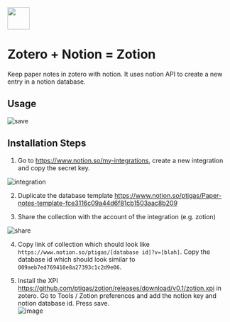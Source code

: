 <img src="https://user-images.githubusercontent.com/208803/131545988-e837e2c2-fd74-4e4c-ba46-6cc28fbdcb6a.png" width="50" height="50"> 

# Zotero + Notion = Zotion

Keep paper notes in zotero with notion. It uses notion API to create a new entry in a notion database.

## Usage

![save](https://user-images.githubusercontent.com/208803/131544124-90af44ef-f0e2-43ef-b1b2-bef3002fe1af.gif)

## Installation Steps

1. Go to https://www.notion.so/my-integrations, create a new integration and copy the secret key.

![integration](https://user-images.githubusercontent.com/208803/131152023-d9dce5e9-0fab-453e-a5d3-40546f839911.gif)

2. Duplicate the database template https://www.notion.so/ptigas/Paper-notes-template-fce3116c09a44d6f81cb1503aac8b209

3. Share the collection with the account of the integration (e.g. zotion)

![share](https://user-images.githubusercontent.com/208803/131152580-9fb7df5d-3d01-4507-bc7b-fc29ea86b085.gif)

4. Copy link of collection which should look like `https://www.notion.so/ptigas/[database id]?v=[blah]`. Copy the database id which should look similar to `009aeb7ed769410e8a27393c1c2d9e06`.

5. Install the XPI https://github.com/ptigas/zotion/releases/download/v0.1/zotion.xpi in zotero. Go to Tools / Zotion preferences and add the notion key and notion database id. Press save.  
![image](https://user-images.githubusercontent.com/208803/131150763-25f02302-cb20-4e06-9b56-4c54ba4d92dc.png)
